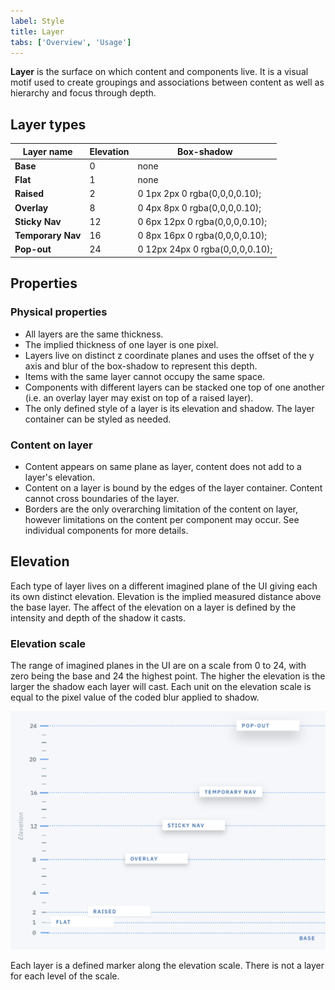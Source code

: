 ```yaml
---
label: Style
title: Layer
tabs: ['Overview', 'Usage']
---
```


<page-intro>**Layer** is the surface on which content and components live. It is a visual motif used to create groupings and associations between content as well as hierarchy and focus through depth.</page-intro>

## Layer types

<div data-insert-component="LayerTypes"></div>

Layer name | Elevation | Box-shadow
-------------------|--------------|-----------------
**Base** | 0 | none
**Flat** | 1 | none
**Raised** | 2 | 0 1px 2px 0 rgba(0,0,0,0.10);
**Overlay** | 8 | 0 4px 8px 0 rgba(0,0,0,0.10);
**Sticky Nav** | 12 | 0 6px 12px 0 rgba(0,0,0,0.10);
**Temporary Nav** | 16 | 0 8px 16px 0 rgba(0,0,0,0.10);
**Pop-out** | 24 | 0 12px 24px 0 rgba(0,0,0,0.10);

## Properties

### Physical properties

- All layers are the same thickness.
- The implied thickness of one layer is one pixel.
- Layers live on distinct z coordinate planes and uses the offset of the y axis and blur of the box-shadow to represent this depth.
- Items with the same layer cannot occupy the same space.
- Components with different layers can be stacked one top of one another (i.e. an overlay layer may exist on top of a raised layer).
- The only defined style of a layer is its elevation and shadow. The layer container can be styled as needed.

### Content on layer

- Content appears on same plane as layer, content does not add to a layer's elevation.
- Content on a layer is bound by the edges of the layer container. Content cannot cross boundaries of the layer.
- Borders are the only overarching limitation of the content on layer, however limitations on the content per component may occur. See individual components for more details.

## Elevation

Each type of layer lives on a different imagined plane of the UI giving each its own distinct elevation. Elevation is the implied measured distance above the base layer. The affect of the elevation on a layer is defined by the intensity and depth of the shadow it casts.

### Elevation scale

The range of imagined planes in the UI are on a scale from 0 to 24, with zero being the base and 24 the highest point. The higher the elevation is the larger the shadow each layer will cast. Each unit on the elevation scale is equal to the pixel value of the coded blur applied to shadow.

![Layer elevation](images/layer-elevation-604.png)

Each layer is a defined marker along the elevation scale. There is not a layer for each level of the scale.


